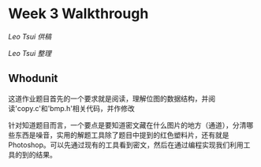 # Week 3 Walkthrough

_Leo Tsui 供稿_

_Leo Tsui 整理_

## Whodunit

这道作业题目首先的一个要求就是阅读，理解位图的数据结构，并阅读'copy.c'和'bmp.h'相关代码，并作修改

针对知道题目而言，一个要点是要知道密文藏在什么图片的地方（通道），分清哪些东西是噪音，实用的解题工具除了题目中提到的红色塑料片，还有就是 Photoshop。可以先通过现有的工具看到密文，然后在通过编程实现我们利用工具的到的结果。

